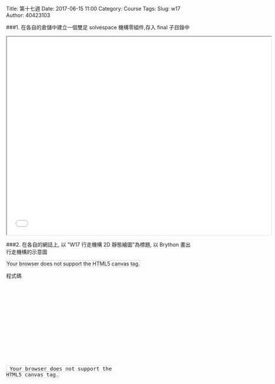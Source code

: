 Title: 第十七週
Date: 2017-06-15 11:00
Category: Course
Tags: 
Slug: w17
Author: 40423103



<!-- PELICAN_END_SUMMARY -->


###1. 在各自的倉儲中建立一個雙足 solvespace 機構零組件,存入 final 子目錄中


<iframe src="./../final/雙足.html" width="720" height="540"></iframe>


###2. 在各自的網誌上, 以 "W17 行走機構 2D 靜態繪圖"為標題, 以 Brython 畫出行走機構的示意圖

<!-- 導入 Brython 標準程式庫 -->

<script src="../data/Brython-3.3.1/brython.js"></script>

<script src="../data/Brython-3.3.1/brython_stdlib.js"></script>

<!-- 啟動 Brython -->

<script>
window.onload=function(){
// 設定 data/py 為共用程式路徑
brython({debug:1, pythonpath:['./../data/py']});
}
</script>

<!-- 以下實際利用  Brython 繪圖-->

<canvas id="w17-1" width="800" height="800"
style="border:1px solid #d3d3d3;">
Your browser does not support the HTML5 canvas tag.</canvas>

<script>
var c = document.getElementById("w17-1");
var ctx = c.getContext("2d");

ctx.moveTo(95,575);
ctx.lineTo(95,550);
ctx.lineTo(275,550);
ctx.lineTo(275,50);
ctx.lineTo(325,50);
ctx.lineTo(325,150);
ctx.lineTo(290,150);
ctx.lineTo(290,550);
ctx.lineTo(325,550);
ctx.lineTo(325,654.5);
ctx.lineWidth=3
ctx.strokeStyle="#000000"
ctx.stroke(); 

ctx.beginPath();
ctx.arc(325,278.82,375,0.5*Math.PI,0.711*Math.PI);
ctx.stroke(); 

ctx.moveTo(655,575);
ctx.lineTo(655,550);
ctx.lineTo(475,550);
ctx.lineTo(475,50);
ctx.lineTo(425,50);
ctx.lineTo(425,150);
ctx.lineTo(460,150);
ctx.lineTo(460,550);
ctx.lineTo(425,550);
ctx.lineTo(425,654.5);
ctx.lineWidth=3
ctx.strokeStyle="#000000"
ctx.stroke(); 

ctx.beginPath();
ctx.arc(425,278.82,375,0.289*Math.PI,0.5*Math.PI);
ctx.stroke(); 

ctx.moveTo(325,75);
ctx.lineTo(425,75);
ctx.moveTo(325,90);
ctx.lineTo(425,90);
ctx.lineWidth=3
ctx.strokeStyle="#000000"
ctx.stroke(); 

ctx.font = "30px 微軟正黑體";
ctx.fillText("W17 行走機構 2D 靜態繪圖",180,35); 

</script>

程式碼
<pre class="brush:html;auto-links:false;toolbar:false" contenteditable="false">

<!-- 導入 Brython 標準程式庫 -->

<script src="../data/Brython-3.3.1/brython.js"></script>

<script src="../data/Brython-3.3.1/brython_stdlib.js"></script>

<!-- 啟動 Brython -->

<script>
window.onload=function(){
// 設定 data/py 為共用程式路徑
brython({debug:1, pythonpath:['./../data/py']});
}
</script>

<!-- 以下實際利用  Brython 繪圖-->

<canvas id="w17-1" width="800" height="800"
style="border:1px solid #d3d3d3;">
Your browser does not support the HTML5 canvas tag.</canvas>

<script>
var c = document.getElementById("w17-1");
var ctx = c.getContext("2d");

ctx.moveTo(95,575);
ctx.lineTo(95,550);
ctx.lineTo(275,550);
ctx.lineTo(275,50);
ctx.lineTo(325,50);
ctx.lineTo(325,150);
ctx.lineTo(290,150);
ctx.lineTo(290,550);
ctx.lineTo(325,550);
ctx.lineTo(325,654.5);
ctx.lineWidth=3
ctx.strokeStyle="#000000"
ctx.stroke(); 

ctx.beginPath();
ctx.arc(325,278.82,375,0.5*Math.PI,0.711*Math.PI);
ctx.stroke(); 

ctx.moveTo(655,575);
ctx.lineTo(655,550);
ctx.lineTo(475,550);
ctx.lineTo(475,50);
ctx.lineTo(425,50);
ctx.lineTo(425,150);
ctx.lineTo(460,150);
ctx.lineTo(460,550);
ctx.lineTo(425,550);
ctx.lineTo(425,654.5);
ctx.lineWidth=3
ctx.strokeStyle="#000000"
ctx.stroke(); 

ctx.beginPath();
ctx.arc(425,278.82,375,0.289*Math.PI,0.5*Math.PI);
ctx.stroke(); 

ctx.moveTo(325,75);
ctx.lineTo(425,75);
ctx.moveTo(325,90);
ctx.lineTo(425,90);
ctx.lineWidth=3
ctx.strokeStyle="#000000"
ctx.stroke(); 

ctx.font = "30px 微軟正黑體";
ctx.fillText("W17 行走機構 2D 靜態繪圖",180,35); 

</script>
</pre>
















